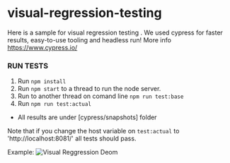 # visual-regression-testing

Here is a sample for visual regression testing . We used cypress for faster results, easy-to-use tooling and headless run!
More info https://www.cypress.io/

### RUN TESTS

1. Run `npm install`
2. Run `npm start` to a thread to run the node server.
3. Run to another thread on comand line `npm run test:base`
4. Run `npm run test:actual`

* All results are under [cypress/snapshots] folder

Note that if you change the host variable on `test:actual` to 'http://localhost:8081/' all tests should pass.

Example: 
![Visual Reggression Deom](cypress-visual-regression.gif)
